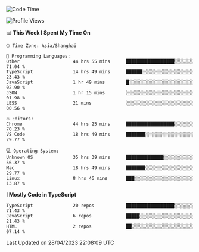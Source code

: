 <!--START_SECTION:waka-->
![Code Time](http://img.shields.io/badge/Code%20Time-4%2C378%20hrs%2023%20mins-blue)

![Profile Views](http://img.shields.io/badge/Profile%20Views-0-blue)

📊 **This Week I Spent My Time On** 

```text
🕑︎ Time Zone: Asia/Shanghai

💬 Programming Languages: 
Other                    44 hrs 55 mins      ██████████████████░░░░░░░   71.04 % 
TypeScript               14 hrs 49 mins      ██████░░░░░░░░░░░░░░░░░░░   23.43 % 
JavaScript               1 hr 49 mins        █░░░░░░░░░░░░░░░░░░░░░░░░   02.90 % 
JSON                     1 hr 15 mins        ░░░░░░░░░░░░░░░░░░░░░░░░░   01.98 % 
LESS                     21 mins             ░░░░░░░░░░░░░░░░░░░░░░░░░   00.56 % 

🔥 Editors: 
Chrome                   44 hrs 25 mins      ██████████████████░░░░░░░   70.23 % 
VS Code                  18 hrs 49 mins      ███████░░░░░░░░░░░░░░░░░░   29.77 % 

💻 Operating System: 
Unknown OS               35 hrs 39 mins      ██████████████░░░░░░░░░░░   56.37 % 
Mac                      18 hrs 49 mins      ███████░░░░░░░░░░░░░░░░░░   29.77 % 
Linux                    8 hrs 46 mins       ███░░░░░░░░░░░░░░░░░░░░░░   13.87 % 
```

**I Mostly Code in TypeScript** 

```text
TypeScript               20 repos            ██████████████████░░░░░░░   71.43 % 
JavaScript               6 repos             █████░░░░░░░░░░░░░░░░░░░░   21.43 % 
HTML                     2 repos             ██░░░░░░░░░░░░░░░░░░░░░░░   07.14 % 
```




 Last Updated on 28/04/2023 22:08:09 UTC
<!--END_SECTION:waka-->
